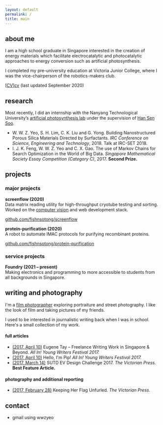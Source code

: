 ```yaml
---
layout: default
permalink: /
title: main
---
```


<h2 class="mainTitle">about me</h2>
I am a high school graduate in Singapore interested in the creation of energy
materials which facilitate electrocatalytic and photocatalytic approaches to
energy conversion such as artificial photosynthesis.

I completed my pre-university education at Victoria Junior College, where I was
the vice-chairperson of the robotics-makers club.

[[CV]][cv] (last updated September 2020)


## research
Most recently, I did an internship with the Nanyang Technological University’s
[artificial photosynthesis lab][group] under the supervision of [Han Sen
Soo][hansen].

- W. W. Z. Yeo, S. H. Lim, C. K. Liu and G. Yong. Building Nanostructured Porous
  Silica Materials Directed by Surfactants. *IRC Conference on Science,
  Engineering and Technology*, 2018.
  Talk at IRC-SET 2018.
- I. J. K. Feng, W. W. Z. Yeo and C. X. Gao. The use of Markov Chains for Search
  Optimization in the World of Big Data. *Singapore Mathematical Society Essay
  Competition (Category C)*, 2017. **Second Prize.**

## projects

### major projects

**screenflow (2020)** \
Data matrix reading utility for high-throughput cryotube testing and sorting. \
Worked on the [computer vision][nb-1] and web development stack.

[github.com/fishnsotong/screenflow](https://github.com/fishnsotong/screenflow)

**protein-purification (2020)** \
A robot to automate IMAC protocols for purifying recombinant proteins.

[github.com/fishnsotong/protein-purification](https://github.com/fishnsotong/protein-purification)

### service projects

**Foundry (2021 – present)** \
Making electronics and programming to more accessible to students from all
backgrounds in Singapore.

## writing and photography
I'm a [film photographer][photos] exploring portraiture and street photography.
I like the look of film and taking pictures of my friends.

I used to be interested in journalistic writing back when I was in school.
Here's a small collection of my work. 

#### full articles
- [(2017, April 10)][writing-3] Eugene Tay – Freelance Writing Work in Singapore & Beyond. *All In! Young Writers Festival 2017.*
- [(2017, April 10)][writing-2] Hello, I'm Pip! *All In! Young Writers Festival 2017.*
- [(2017, March 14)][writing-1] SUTD EV Design Challenge 2017. *The Victorian Press.* \
  **Best Feature Article.**

#### photography and additional reporting
- [(2017, February 28)][writing-4] Keeping Her Flag Unfurled. *The Victorian Press.*

## contact
- gmail using wwzyeo

[cv]: /cv/
[group]: https://personal.ntu.edu.sg/hansen/webpage/public/main.htm
[hansen]: https://dr.ntu.edu.sg/cris/rp/rp00555
[photos]: https://vsco.co/fishnsotong/gallery
[writing-1]: http://thevictorianpress.com/sutd-ev-design-challenge-2017/
[writing-2]: https://all-in.bookcouncil.sg/2017/page/399.html
[writing-3]: https://all-in.bookcouncil.sg/2017/page/396.html
[writing-4]: http://thevictorianpress.com/keeping-flag-unfurled/
[nb-1]: https://public.superheated.systems/screenflow.html
